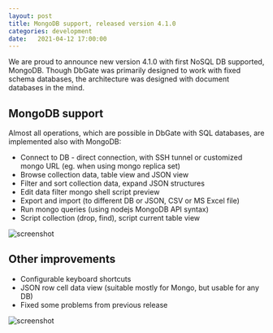 ```yaml
---
layout: post
title: MongoDB support, released version 4.1.0
categories: development
date:   2021-04-12 17:00:00
---
```


We are proud to announce new version 4.1.0 with first NoSQL DB supported, MongoDB. Though DbGate was primarily designed to work with fixed schema databases, the architecture was designed with document databases in the mind.

## MongoDB support
Almost all operations, which are possible in DbGate with SQL databases, are implemented also with MongoDB:

* Connect to DB - direct connection, with SSH tunnel or customized mongo URL (eg. when using mongo replica set)
* Browse collection data, table view and JSON view
* Filter and sort collection data, expand JSON structures
* Edit data filter mongo shell script preview
* Export and import (to different DB or JSON, CSV or MS Excel file)
* Run mongo queries (using nodejs MongoDB API syntax)
* Script collection (drop, find), script current table view

![screenshot](/screenshots/mongosave.png)


## Other improvements
* Configurable keyboard shortcuts
* JSON row cell data view (suitable mostly for Mongo, but usable for any DB)
* Fixed some problems from previous release

![screenshot](/screenshots/keyboard.png)
